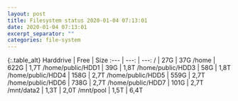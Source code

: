 ```yaml
---
layout: post
title: Filesystem status 2020-01-04 07:13:01
date: 2020-01-04 07:13:01
excerpt_separator: ""
categories: file-system
---
```

{:.table_alt}
Harddrive | Free | Size
:--- | ---: | ---:
/ | 27G | 37G
/home | 622G | 1,7T
/home/public/HDD1 | 39G | 1,8T
/home/public/HDD3 | 58G | 1,8T
/home/public/HDD4 | 158G | 2,7T
/home/public/HDD5 | 559G | 2,7T
/home/public/HDD6 | 738G | 2,7T
/home/public/HDD7 | 101G | 2,7T
/mnt/data2 | 1,3T | 2,0T
/mnt/pool | 1,5T | 6,4T
